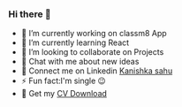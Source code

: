 ### Hi there 👋


- 🔭 I’m currently working on classm8 App
- 🌱 I’m currently learning React
- 👯 I’m looking to collaborate on Projects 
- 💬 Chat with me about new ideas 
- 💼 Connect me on Linkedin <a href="https://www.linkedin.com/in/kanishka-sahu-71114416b/">Kanishka sahu</a>
- ⚡ Fun fact:I'm single 😉
- 📑 Get my <a href= "https://drive.google.com/file/d/1jHtEkRJ_kSNm6GoidjW8z6mfZOia0zKo/view?usp=sharing" >CV Download </a>

